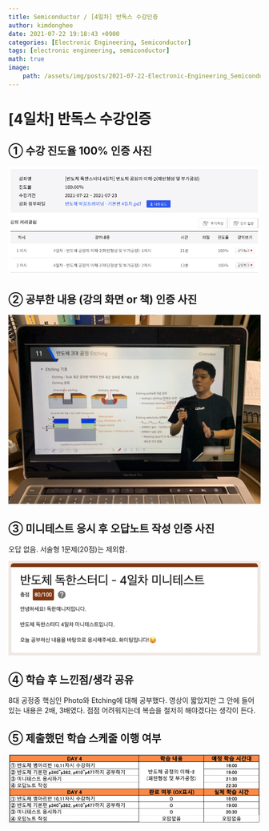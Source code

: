 ```yaml
---
title: Semiconductor / [4일차] 반독스 수강인증
author: kimdonghee
date: 2021-07-22 19:18:43 +0900
categories: [Electronic Engineering, Semiconductor]
tags: [electronic engineering, semiconductor]
math: true
image:
    path: /assets/img/posts/2021-07-22-Electronic-Engineering_Semiconductor_4일차-반독스-수강인증/preview.jpg
---
```


# **[4일차] 반독스 수강인증**

## **① 수강 진도율 100% 인증 사진**

![Fig. 1](/assets/img/posts/2021-07-22-Electronic-Engineering_Semiconductor_4일차-반독스-수강인증/fig_1.png)

## **② 공부한 내용 (강의 화면 or 책) 인증 사진**

![Fig. 2](/assets/img/posts/2021-07-22-Electronic-Engineering_Semiconductor_4일차-반독스-수강인증/fig_2.JPG)

## **③ 미니테스트 응시 후 오답노트 작성 인증 사진**

오답 없음. 서술형 1문제(20점)는 제외함.

![Fig. 3](/assets/img/posts/2021-07-22-Electronic-Engineering_Semiconductor_4일차-반독스-수강인증/fig_3.png)

## **④ 학습 후 느낀점/생각 공유**

8대 공정중 핵심인 Photo와 Etching에 대해 공부했다. 영상이 짧았지만 그 안에 들어있는 내용은 2배, 3배였다. 점점 어려워지는데 복습을 철저히 해야겠다는 생각이 든다.

## **⑤ 제출했던 학습 스케줄 이행 여부**

![Fig. 5](/assets/img/posts/2021-07-22-Electronic-Engineering_Semiconductor_4일차-반독스-수강인증/fig_5.png)